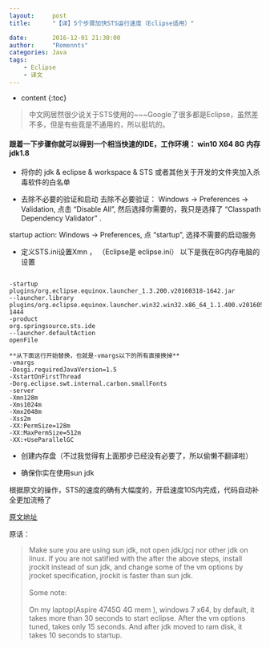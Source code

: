 ```yaml
---
layout:     post
title:      "【译】5个步骤加快STS运行速度（Eclipse适用）"

date:       2016-12-01 21:30:00
author:     "Romennts"
categories: Java
tags:
    - Eclipse
    - 译文
---
```


* content
{:toc}

> 中文网居然很少说关于STS使用的~~~Google了很多都是Eclipse，虽然差不多，但是有些竟是不通用的，所以挺坑的。

#### 跟着一下步骤你就可以得到一个相当快速的IDE，工作环境： win10 X64 8G 内存 jdk1.8

*  将你的 jdk & eclipse & workspace & STS 或者其他关于开发的文件夹加入杀毒软件的白名单

* 去除不必要的验证和启动
去除不必要验证：  Windows -> Preferences -> Validation, 点击 “Disable All”, 然后选择你需要的，我只是选择了 “Classpath Dependency Validator” .

startup action:  Windows -> Preferences, 点 “startup”, 选择不需要的启动服务

* 定义STS.ini设置Xmn ， （Eclipse是 eclipse.ini）
以下是我在8G内存电脑的设置





```

-startup
plugins/org.eclipse.equinox.launcher_1.3.200.v20160318-1642.jar
--launcher.library
plugins/org.eclipse.equinox.launcher.win32.win32.x86_64_1.1.400.v20160518-1444
-product
org.springsource.sts.ide
--launcher.defaultAction
openFile

**从下面这行开始替换，也就是-vmargs以下的所有直接换掉**
-vmargs
-Dosgi.requiredJavaVersion=1.5
-XstartOnFirstThread
-Dorg.eclipse.swt.internal.carbon.smallFonts
-server
-Xmn128m
-Xms1024m
-Xmx2048m
-Xss2m
-XX:PermSize=128m
-XX:MaxPermSize=512m
-XX:+UseParallelGC

```

* 创建内存盘（不过我觉得有上面那步已经没有必要了，所以偷懒不翻译啦）

*  确保你实在使用sun jdk

根据原文的操作，STS的速度的确有大幅度的，开启速度10S内完成，代码自动补全更加流畅了

[原文地址](http://www.beyondlinux.com/2011/06/25/speed-up-your-eclipse-as-a-super-fast-ide/)

原话：

> Make sure you are using sun jdk, not open jdk/gcj nor other jdk on linux.
If you are not satified with the after the above steps, install jrockit instead of sun jdk, and change some of the vm options by jrocket specification,
jrockit is faster than sun jdk.<br><br>
Some note:<br><br>
On my laptop(Aspire 4745G 4G mem ), windows 7 x64, by default, it takes more than 30 seconds to start eclipse.  After the vm options tuned,  takes only 15 seconds.
And after jdk moved to ram disk, it takes 10 seconds to startup.
